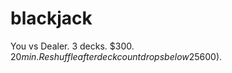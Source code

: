 # blackjack
You vs Dealer.  3 decks. $300. $20 min.  Reshuffle after deck count drops below 25%.  You win if you can double your money ($600).
